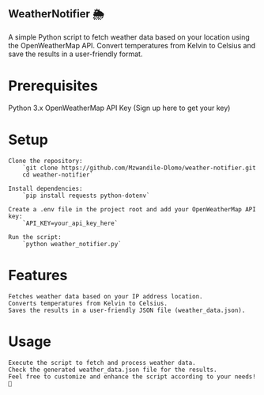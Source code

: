 ## WeatherNotifier 🌦️
A simple Python script to fetch weather data based on your location using the OpenWeatherMap API. Convert temperatures from Kelvin to Celsius and save the results in a user-friendly format.

# Prerequisites
Python 3.x
OpenWeatherMap API Key (Sign up here to get your key)

# Setup
    Clone the repository:
        `git clone https://github.com/Mzwandile-Dlomo/weather-notifier.git
        cd weather-notifier`
    
    Install dependencies:
        `pip install requests python-dotenv`
    
    Create a .env file in the project root and add your OpenWeatherMap API key:
        `API_KEY=your_api_key_here`
    
    Run the script:
        `python weather_notifier.py`

# Features
    Fetches weather data based on your IP address location.
    Converts temperatures from Kelvin to Celsius.
    Saves the results in a user-friendly JSON file (weather_data.json).

# Usage
    Execute the script to fetch and process weather data.
    Check the generated weather_data.json file for the results.
    Feel free to customize and enhance the script according to your needs! 🚀
